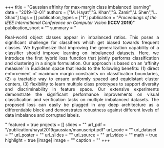 +++
title = "Gaussian affinity for max-margin class imbalanced learning"
date = "2019-12-01"
authors = ["M. Hayat","S. Khan","S. Zamir","J. Shen","L. Shao"]
tags = []
publication_types = ["1"]
publication = "_Proceedings of the IEEE International Conference on Computer Vision_ **(ICCV 2019)**"
publication_short = ""
summary = "<p style='text-align: justify;'> Real-world object classes appear in imbalanced ratios. This poses a significant challenge for classifiers which get biased towards frequent classes. We hypothesize that improving the generalization capability of a classifier should improve learning on imbalanced datasets. Here, we introduce the first hybrid loss function that jointly performs classification and clustering in a single formulation. Our approach is based on an 'affinity measure' in Euclidean space that leads to the following benefits: (1) direct enforcement of maximum margin constraints on classification boundaries, (2) a tractable way to ensure uniformly spaced and equidistant cluster centers, (3) flexibility to learn multiple class prototypes to support diversity and discriminability in feature space. Our extensive experiments demonstrate the significant performance improvements on visual classification and verification tasks on multiple imbalanced datasets. The proposed loss can easily be plugged in any deep architecture as a differentiable block and demonstrates robustness against different levels of data imbalance and corrupted labels. </p>"
featured = true
projects = []
slides = ""
url_pdf = "/publication/hayat2019gaussian/manuscript.pdf"
url_code = ""
url_dataset = ""
url_poster = ""
url_slides = ""
url_source = ""
url_video = ""
math = true
highlight = true
[image]
image = ""
caption = ""
+++

